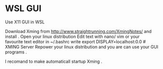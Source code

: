 # WSL GUI 
 Use X11 GUI in WSL 
 
 Download Xming from http://www.straightrunning.com/XmingNotes/  and install .
 Open your  linux distribution
 Edit text with nano/ vim or your favourite text editor in ~/.bashrc
 write     export DISPLAY=localhost:0.0 # XMING Server
 Repower your linux distribution and you are can use your GUI programs .
  
I recomand to make automaticall startup Xming .
   